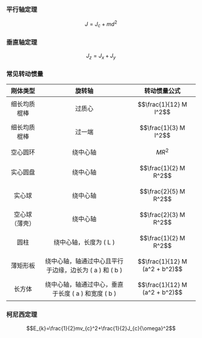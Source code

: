 ### 平行轴定理

$$J=J_{c}+ m d^2$$

### 垂直轴定理

$$J_{z}=J_{x}+ J_{y}$$

### 常见转动惯量


|  刚体类型   |                  旋转轴                   |             转动惯量公式             |
| :-----: | :------------------------------------: | :----------------------------: |
| 细长均质棍棒  |                  过质心                   |     $$\frac{1}{12} M l^2$$     |
| 细长均质棍棒  |                  过一端                   |     $$\frac{1}{3} M l^2$$      |
|  空心圆环   |                  绕中心轴                  |           $$M R^2$$            |
|  实心圆盘   |                  绕中心轴                  |     $$\frac{1}{2} M R^2$$      |
|   实心球   |                  绕中心轴                  |     $$\frac{2}{5} M R^2$$      |
| 空心球（薄壳） |                  绕中心轴                  |     $$\frac{2}{3} M R^2$$      |
|   圆柱    |            绕中心轴，长度为 \( L \)            |     $$\frac{1}{2} M R^2$$      |
|  薄矩形板   | 绕中心轴，轴通过中心且平行于边缘，边长为 \( a \) 和 \( b \) | $$\frac{1}{12} M (a^2 + b^2)$$ |
|   长方体   |  绕中心轴，轴通过中心，垂直于长度 \( a \) 和宽度 \( b \)  | $$\frac{1}{12} M (a^2 + b^2)$$ |


### 柯尼西定理

$$E_{k}=\frac{1}{2}mv_{c}^2+\frac{1}{2}J_{c}{\omega}^2$$

